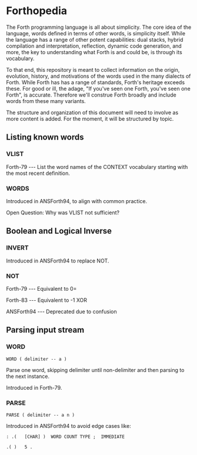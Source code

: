# Forthopedia

The Forth programming language is all about simplicity.
The core idea of the language, words defined in terms of other words,
is simplicity itself.
While the language has a range of other potent capabilities:
dual stacks, hybrid compilation and interpretation,
reflection, dynamic code generation, and more,
the key to understanding what Forth is and could be, is through its vocabulary.

To that end, this repository is meant to collect information on the origin,
evolution, history, and motivations of the words used in the many dialects of Forth.
While Forth has has a range of standards, Forth's heritage exceeds these.
For good or ill, the adage, "If you've seen one Forth, you've seen one Forth",
is accurate. Therefore we'll construe Forth broadly and include words
from these many variants.

The structure and organization of this document will need to involve as more
content is added. For the moment, it will be structured by topic.

## Listing known words

### VLIST

Forth-79 --- List  the  word names of the CONTEXT vocabulary starting with
the most recent definition.

### WORDS

Introduced in ANSForth94, to align with common practice.

Open Question: Why was VLIST not sufficient?

## Boolean and Logical Inverse 

### INVERT

Introduced in ANSForth94 to replace NOT.

### NOT

Forth-79 --- Equivalent to 0=

Forth-83 --- Equivalent to -1 XOR

ANSForth94 --- Deprecated due to confusion

## Parsing input stream

### WORD

```
WORD ( delimiter -- a )
```

Parse one word, skipping delimiter until non-delimiter and then parsing to the
next instance.

Introduced in Forth-79.

### PARSE

```
PARSE ( delimiter -- a n )
```

Introduced in ANSForth94 to avoid edge cases like:

```
: .(   [CHAR] )  WORD COUNT TYPE ;  IMMEDIATE

.( )   5 .
```

